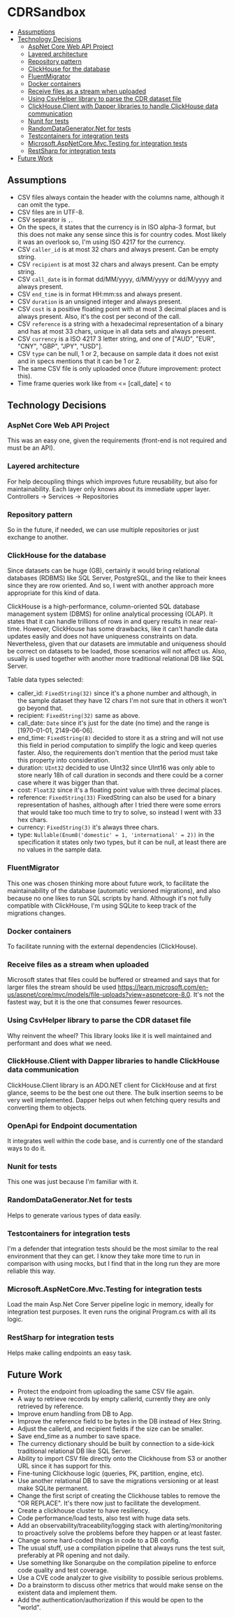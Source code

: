 # CDRSandbox

<!-- TOC start (generated with https://github.com/derlin/bitdowntoc) -->

- [Assumptions](#assumptions)
- [Technology Decisions](#technology-decisions)
    * [AspNet Core Web API Project](#aspnet-core-web-api-project)
    * [Layered architecture](#layered-architecture)
    * [Repository pattern](#repository-pattern)
    * [ClickHouse for the database](#clickhouse-for-the-database)
    * [FluentMigrator](#fluentmigrator)
    * [Docker containers](#docker-containers)
    * [Receive files as a stream when uploaded](#receive-files-as-a-stream-when-uploaded)
    * [Using CsvHelper library to parse the CDR dataset file](#using-csvhelper-library-to-parse-the-cdr-dataset-file)
    * [ClickHouse.Client with Dapper libraries to handle ClickHouse data communication](#clickhouseclient-with-dapper-libraries-to-handle-clickhouse-data-communication)
    * [Nunit for tests](#nunit-for-tests)
    * [RandomDataGenerator.Net for tests](#randomdatageneratornet-for-tests)
    * [Testcontainers for integration tests](#testcontainers-for-integration-tests)
    * [Microsoft.AspNetCore.Mvc.Testing for integration tests](#microsoftaspnetcoremvctesting-for-integration-tests)
    * [RestSharp for integration tests](#restsharp-for-integration-tests)
- [Future Work](#future-work)

<!-- TOC end -->

## Assumptions
* CSV files always contain the header with the columns name, although it can omit the type.
* CSV files are in UTF-8.
* CSV separator is `,`.
* On the specs, it states that the currency is in ISO alpha-3 format, but this does not make any sense since this is for country codes. Most likely it was an overlook so, I'm using ISO 4217 for the currency.
* CSV `caller_id` is at most 32 chars and always present. Can be empty string.
* CSV `recipient` is at most 32 chars and always present. Can be empty string.
* CSV `call_date` is in format dd/MM/yyyy, d/MM/yyyy or dd/M/yyyy and always present.
* CSV `end_time` is in format HH:mm:ss and always present.
* CSV `duration` is an unsigned integer and always present.
* CSV `cost` is a positive floating point with at most 3 decimal places and is always present. Also, it's the cost per second of the call.
* CSV `reference` is a string with a hexadecimal representation of a binary and has at most 33 chars, unique in all data sets and always present.
* CSV `currency` is a ISO 4217 3 letter string, and one of ["AUD", "EUR", "CNY", "GBP", "JPY", "USD"]. 
* CSV `type` can be null, 1 or 2, because on sample data it does not exist and in specs mentions that it can be 1 or 2.
* The same CSV file is only uploaded once (future improvement: protect this).
* Time frame queries work like from <= [call_date] < to

## Technology Decisions

### AspNet Core Web API Project
This was an easy one, given the requirements (front-end is not required and must be an API).

### Layered architecture
For help decoupling things which improves future reusability, but also for maintainability.
Each layer only knows about its immediate upper layer.
Controllers -> Services -> Repositories

### Repository pattern
So in the future, if needed, we can use multiple repositories or just exchange to another.

### ClickHouse for the database
Since datasets can be huge (GB), certainly it would bring relational databases (RDBMS) like SQL Server, PostgreSQL, and the like to their knees since they are row oriented. 
And so, I went with another approach more appropriate for this kind of data.

ClickHouse is a high-performance, column-oriented SQL database management system (DBMS) for online analytical processing (OLAP).
It states that it can handle trillions of rows in and query results in near real-time.
However, ClickHouse has some drawbacks, like it can't handle data updates easily and does not have uniqueness constraints on data.
Nevertheless, given that our datasets are immutable and uniqueness should be correct on datasets to be loaded, those scenarios will not affect us.
Also, usually is used together with another more traditional relational DB like SQL Server.

Table data types selected:
- caller_id: `FixedString(32)` since it's a phone number and although, in the sample dataset they have 12 chars I'm not sure that in others it won't go beyond that.
- recipient: `FixedString(32)` same as above.
- call_date: `Date` since it's just for the date (no time) and the range is [1970-01-01, 2149-06-06].
- end_time: `FixedString(8)` decided to store it as a string and will not use this field in period computation to simplify the logic and keep queries faster. Also, the requirements don't mention that the period must take this property into consideration.
- duration: `UInt32` decided to use UInt32 since UInt16 was only able to store nearly 18h of call duration in seconds and there could be a corner case where it was bigger than that.
- cost: `Float32` since it's a floating point value with three decimal places.
- reference: `FixedString(33)` FixedString can also be used for a binary representation of hashes, although after I tried there were some errors that would take too much time to try to solve, so instead I went with 33 hex chars.
- currency: `FixedString(3)` it's always three chars.
- type: `Nullable(Enum8('domestic' = 1, 'international' = 2))` in the specification it states only two types, but it can be null, at least there are no values in the sample data.

### FluentMigrator
This one was chosen thinking more about future work, to facilitate the maintainability of the database (automatic versioned migrations), and also because no one likes to run SQL scripts by hand.
Although it's not fully compatible with ClickHouse, I'm using SQLite to keep track of the migrations changes.

### Docker containers
To facilitate running with the external dependencies (ClickHouse).

### Receive files as a stream when uploaded
Microsoft states that files could be buffered or streamed and says that for larger files the stream should be used https://learn.microsoft.com/en-us/aspnet/core/mvc/models/file-uploads?view=aspnetcore-8.0.
It's not the fastest way, but it is the one that consumes fewer resources.

### Using CsvHelper library to parse the CDR dataset file
Why reinvent the wheel? This library looks like it is well maintained and performant and does what we need.

### ClickHouse.Client with Dapper libraries to handle ClickHouse data communication
ClickHouse.Client library is an ADO.NET client for ClickHouse and at first glance, seems to be the best one out there.
The bulk insertion seems to be very well implemented.
Dapper helps out when fetching query results and converting them to objects.

### OpenApi for Endpoint documentation
It integrates well within the code base, and is currently one of the standard ways to do it.

### Nunit for tests
This one was just because I'm familiar with it.

### RandomDataGenerator.Net for tests
Helps to generate various types of data easily.

### Testcontainers for integration tests
I'm a defender that integration tests should be the most similar to the real environment that they can get.
I know they take more time to run in comparison with using mocks, but I find that in the long run they are more reliable this way.

### Microsoft.AspNetCore.Mvc.Testing for integration tests
Load the main Asp.Net Core Server pipeline logic in memory, ideally for integration test purposes.
It even runs the original Program.cs with all its logic.

### RestSharp for integration tests
Helps make calling endpoints an easy task.

## Future Work
* Protect the endpoint from uploading the same CSV file again.
* A way to retrieve records by empty callerId, currently they are only retrieved by reference.
* Improve enum handling from DB to App.
* Improve the reference field to be bytes in the DB instead of Hex String.
* Adjust the callerId, and recipient fields if the size can be smaller.
* Save end_time as a number to save space.
* The currency dictionary should be built by connection to a side-kick traditional relational DB like SQL Server.
* Ability to import CSV file directly onto the Clickhouse from S3 or another URL since it has support for this.
* Fine-tuning Clickhouse logic (queries, PK, partition, engine, etc).
* Use another relational DB to save the migrations versioning or at least make SQLite permanent.
* Change the first script of creating the Clickhouse tables to remove the "OR REPLACE". It's there now just to facilitate the development.
* Create a clickhouse cluster to have resiliency.
* Code performance/load tests, also test with huge data sets.
* Add an observability/traceability/logging stack with alerting/monitoring to proactively solve the problems before they happen or at least faster. 
* Change some hard-coded things in code to a DB config.
* The usual stuff, use a compilation pipeline that always runs the test suit, preferably at PR opening and not daily.
* Use something like Sonarqube on the compilation pipeline to enforce code quality and test coverage.
* Use a CVE code analyzer to give visibility to possible serious problems.
* Do a brainstorm to discuss other metrics that would make sense on the existent data and implement them.
* Add the authentication/authorization if this would be open to the "world".



